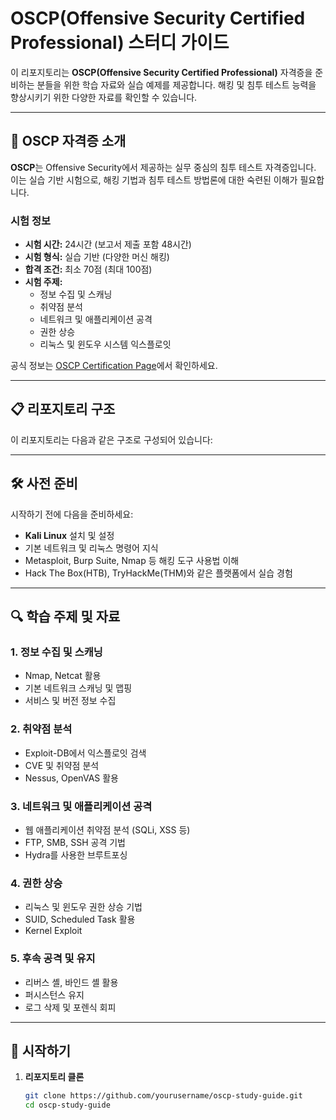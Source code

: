 # OSCP(Offensive Security Certified Professional) 스터디 가이드

이 리포지토리는 **OSCP(Offensive Security Certified Professional)** 자격증을 준비하는 분들을 위한 학습 자료와 실습 예제를 제공합니다. 해킹 및 침투 테스트 능력을 향상시키기 위한 다양한 자료를 확인할 수 있습니다.

---

## 📘 OSCP 자격증 소개

**OSCP**는 Offensive Security에서 제공하는 실무 중심의 침투 테스트 자격증입니다. 이는 실습 기반 시험으로, 해킹 기법과 침투 테스트 방법론에 대한 숙련된 이해가 필요합니다.

### 시험 정보
- **시험 시간:** 24시간 (보고서 제출 포함 48시간)
- **시험 형식:** 실습 기반 (다양한 머신 해킹)
- **합격 조건:** 최소 70점 (최대 100점)
- **시험 주제:**
  - 정보 수집 및 스캐닝
  - 취약점 분석
  - 네트워크 및 애플리케이션 공격
  - 권한 상승
  - 리눅스 및 윈도우 시스템 익스플로잇

공식 정보는 [OSCP Certification Page](https://www.offensive-security.com/pwk-oscp/)에서 확인하세요.

---

## 📋 리포지토리 구조

이 리포지토리는 다음과 같은 구조로 구성되어 있습니다:


---

## 🛠 사전 준비

시작하기 전에 다음을 준비하세요:
- **Kali Linux** 설치 및 설정
- 기본 네트워크 및 리눅스 명령어 지식
- Metasploit, Burp Suite, Nmap 등 해킹 도구 사용법 이해
- Hack The Box(HTB), TryHackMe(THM)와 같은 플랫폼에서 실습 경험

---

## 🔍 학습 주제 및 자료

### 1. 정보 수집 및 스캐닝
- Nmap, Netcat 활용
- 기본 네트워크 스캐닝 및 맵핑
- 서비스 및 버전 정보 수집

### 2. 취약점 분석
- Exploit-DB에서 익스플로잇 검색
- CVE 및 취약점 분석
- Nessus, OpenVAS 활용

### 3. 네트워크 및 애플리케이션 공격
- 웹 애플리케이션 취약점 분석 (SQLi, XSS 등)
- FTP, SMB, SSH 공격 기법
- Hydra를 사용한 브루트포싱

### 4. 권한 상승
- 리눅스 및 윈도우 권한 상승 기법
- SUID, Scheduled Task 활용
- Kernel Exploit

### 5. 후속 공격 및 유지
- 리버스 셸, 바인드 셸 활용
- 퍼시스턴스 유지
- 로그 삭제 및 포렌식 회피

---

## 🚀 시작하기

1. **리포지토리 클론**
   ```bash
   git clone https://github.com/yourusername/oscp-study-guide.git
   cd oscp-study-guide



